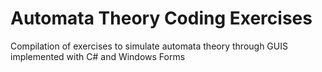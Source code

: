 # Automata Theory Coding Exercises
 Compilation of exercises to simulate automata theory through GUIS implemented with C# and Windows Forms
